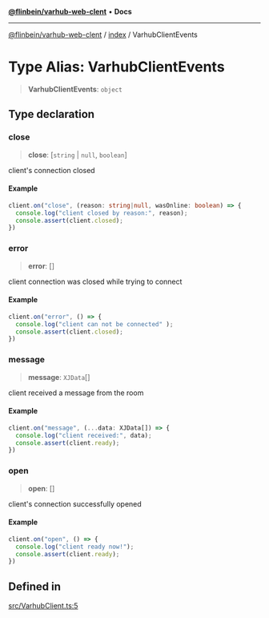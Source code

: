 [**@flinbein/varhub-web-clent**](../../README.md) • **Docs**

***

[@flinbein/varhub-web-clent](../../README.md) / [index](../README.md) / VarhubClientEvents

# Type Alias: VarhubClientEvents

> **VarhubClientEvents**: `object`

## Type declaration

### close

> **close**: [`string` \| `null`, `boolean`]

client's connection closed

#### Example

```typescript
client.on("close", (reason: string|null, wasOnline: boolean) => {
  console.log("client closed by reason:", reason);
  console.assert(client.closed);
})
```

### error

> **error**: []

client connection was closed while trying to connect

#### Example

```typescript
client.on("error", () => {
  console.log("client can not be connected" );
  console.assert(client.closed);
})
```

### message

> **message**: `XJData`[]

client received a message from the room

#### Example

```typescript
client.on("message", (...data: XJData[]) => {
  console.log("client received:", data);
  console.assert(client.ready);
})
```

### open

> **open**: []

client's connection successfully opened

#### Example

```typescript
client.on("open", () => {
  console.log("client ready now!");
  console.assert(client.ready);
})
```

## Defined in

[src/VarhubClient.ts:5](https://github.com/flinbein/varhub-web-client/blob/4a94dc210f3c914d7323a6335e147e209d01f647/src/VarhubClient.ts#L5)
